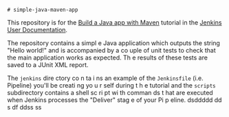     # simple-java-maven-app

This repository is for the
[Build a Java app with Maven](https://jenkins.io/doc/tutorials/build-a-java-app-with-maven/)
tutorial in the [Jenkins User Documentation](https://jenkins.io/doc/).

The repository contains a simpl  e Java application which outputs the string
"Hello world!" and is accompanied by a co uple of unit tests to check that the
main application works as expected. Th e results of these tests are saved to a
JUnit XML report.
 
The `jenkins` dire ctory co  n ta i ns an example of the `Jenkinsfile` (i.e. Pipeline)
you'll be creati ng yo u r self       during t   h e tutorial and the `scripts` subdirectory
contains a  shell sc ri pt   wi  th comman ds  t hat are executed when Jenkins processes
the "Deliver" stag    e of  your    Pi  p eline.           dsddddd
                                           dd  s  df ddss  ss    